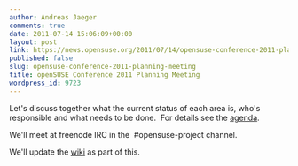 ```yaml
---
author: Andreas Jaeger
comments: true
date: 2011-07-14 15:06:09+00:00
layout: post
link: https://news.opensuse.org/2011/07/14/opensuse-conference-2011-planning-meeting/
published: false
slug: opensuse-conference-2011-planning-meeting
title: openSUSE Conference 2011 Planning Meeting
wordpress_id: 9723
---
```


Let's discuss together what the current status of each area is, who's responsible and what needs to be done.  For details see the [agenda](http://en.opensuse.org/openSUSE:Conference_meeting).

We'll meet at freenode IRC in the  #opensuse-project channel.

We'll update the [wiki](http://en.opensuse.org/openSUSE:Conference_Planning_2011) as part of this.
